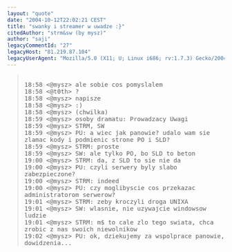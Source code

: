 ```yaml
---
layout: "quote"
date: "2004-10-12T22:02:21 CEST"
title: "swanky i streamer w uwadze :}"
citedAuthor: "strm&sw (by mysz)"
author: "saji"
legacyCommentId: "27"
legacyHost: "81.219.87.104"
legacyUserAgent: "Mozilla/5.0 (X11; U; Linux i686; rv:1.7.3) Gecko/20041003 Firefox/0.10.1"
---
```



<blockquote><tt><br>
18:58 &lt;@mysz&gt; ale sobie cos pomyslalem<br>
18:58 &lt;@t0th&gt; ?<br>
18:58 &lt;@mysz&gt; napisze<br>
18:58 &lt;@mysz&gt; :)<br>
18:58 &lt;@mysz&gt; (chwilka)<br>
18:59 &lt;@mysz&gt; osoby dramatu: Prowadzacy Uwagi<br>
18:59 &lt;@mysz&gt; STRM, SW<br>
18:59 &lt;@mysz&gt; PU: a wiec jak panowie? udalo wam sie zlamac kody i podmienic strone PO i SLD?<br>
18:59 &lt;@mysz&gt; STRM: proste<br>
18:59 &lt;@mysz&gt; SW: ale tylko PO, bo SLD to beton<br>
19:00 &lt;@mysz&gt; STRM: da, z SLD to sie nie da<br>
19:00 &lt;@mysz&gt; PU: czyli serwery byly slabo zabezpieczone?<br>
19:00 &lt;@mysz&gt; STRM: indeed<br>
19:00 &lt;@mysz&gt; PU: czy moglibyscie cos przekazac administratorom serwerow?<br>
19:01 &lt;@mysz&gt; STRM: zeby kroczyli droga UNIXA<br>
19:01 &lt;@mysz&gt; SW: wlasnie, nie uzywajcie windowsow ludzie<br>
19:01 &lt;@mysz&gt; STRM: m$ to cale zlo tego swiata, chca zrobic z nas swoich niewolnikow<br>
19:02 &lt;@mysz&gt; PU: ok, dziekujemy za wspolprace panowie, dowidzenia...</tt></blockquote>
